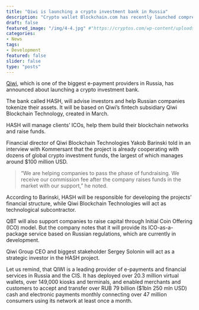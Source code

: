 ```yaml
---
title: "Qiwi is launching a crypto investment bank in Russia"
description: "Crypto wallet Blockchain.com has recently launched comprehensive institutional platform called Blockchain Principal Strategies (BPS)."
draft: false
featured_image: "/img/4-4.jpg" #"https://cryptos.com/wp-content/uploads/2018/06/4-4.jpg"
categories:
- News
tags:
- Development
featured: false
slider: false
type: "posts"
---
```

[Qiwi](http://qiwi.com), which is one of the biggest e-payment providers in Russia, has announced about launching a crypto investment bank.

The bank called HASH, will advise investors and help Russian companies tokenize their assets. It will be based on Qiwi’s fintech subsidiary Qiwi Blockchain Technology, created in March.

HASH will manage clients’ ICOs, help them build their blockchain networks and raise funds.

Financial director of Qiwi Blockchain Teсhnologies Yakob Barinski told in an interview with Kommersant that the project is already cooperating with dozens of global crypto investment funds, the largest of which manages around $100 million USD.

>“We are helping companies to pass the phase of fundraising. We receive our commission fee after the company raises funds in the market with our support,” he noted.

According to Barinski, HASH will be responsible for developing the projects’ financial structure, while Qiwi Blockchain Teсhnologies will act as technological subcontractor.

QBT will also support companies to raise capital through Initial Coin Offering (ICO) model. But the company notes that it will provide its ICO-as-a-package service based on Russian regulations, which are currently in development.

Qiwi Group CEO and biggest stakeholder Sergey Solonin will act as a strategic investor in the HASH project.

Let us remind, that QIWI is a leading provider of e-payments and financial services in Russia and the CIS. It has deployed over 20.3 million virtual wallets, over 149,000 kiosks and terminals, and enabled merchants and customers to accept and transfer over RUB 79 billion ($1bln 250 mln USD) cash and electronic payments monthly connecting over 47 million consumers using its network at least once a month.
